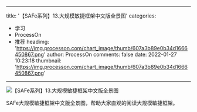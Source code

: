 
---
title: '【SAFe系列】13.大规模敏捷框架中文版全景图'
categories: 
 - 学习
 - ProcessOn
 - 推荐
headimg: 'https://img.processon.com/chart_image/thumb/607a3b89e0b34d1666450867.png'
author: ProcessOn
comments: false
date: 2022-01-27 10:23:18
thumbnail: 'https://img.processon.com/chart_image/thumb/607a3b89e0b34d1666450867.png'
---

<div>   
<img class="thumb" alt="【SAFe系列】13.大规模敏捷框架中文版全景图" src="https://img.processon.com/chart_image/thumb/607a3b89e0b34d1666450867.png" referrerpolicy="no-referrer">
<p>SAFe大规模敏捷框架中文版全景图，帮助大家直观的阅读大规模敏捷框架。</p>  
</div>
            